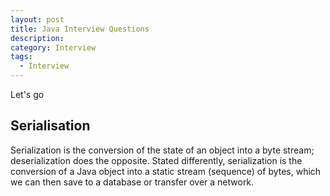 ```yaml
---
layout: post
title: Java Interview Questions
description:
category: Interview
tags:
  - Interview
---
```

Let's go 

## Serialisation
Serialization is the conversion of the state of an object into a byte stream; deserialization does the opposite. Stated differently, serialization is the conversion of a Java object into a static stream (sequence) of bytes, which we can then save to a database or transfer over a network.

